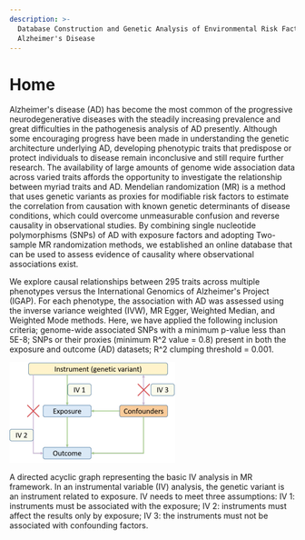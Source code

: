 ```yaml
---
description: >-
  Database Construction and Genetic Analysis of Environmental Risk Factors for
  Alzheimer's Disease
---
```


# Home

Alzheimer's disease \(AD\) has become the most common of the progressive neurodegenerative diseases with the steadily increasing prevalence and great difficulties in the pathogenesis analysis of AD presently. Although some encouraging progress have been made in understanding the genetic architecture underlying AD, developing phenotypic traits that predispose or protect individuals to disease remain inconclusive and still require further research. The availability of large amounts of genome wide association data across varied traits affords the opportunity to investigate the relationship between myriad traits and AD. Mendelian randomization \(MR\) is a method that uses genetic variants as proxies for modifiable risk factors to estimate the correlation from causation with known genetic determinants of disease conditions, which could overcome unmeasurable confusion and reverse causality in observational studies. By combining single nucleotide polymorphisms \(SNPs\) of AD with exposure factors and adopting Two-sample MR randomization methods, we established an online database that can be used to assess evidence of causality where observational associations exist.

We explore causal relationships between 295 traits across multiple phenotypes versus the International Genomics of Alzheimer's Project \(IGAP\). For each phenotype, the association with AD was assessed using the inverse variance weighted \(IVW\), MR Egger, Weighted Median, and Weighted Mode methods. Here, we have applied the following inclusion criteria; genome-wide associated SNPs with a minimum p-value less than 5E-8; SNPs or their proxies \(minimum R^2 value = 0.8\) present in both the exposure and outcome \(AD\) datasets; R^2 clumping threshold = 0.001.

![](.gitbook/assets/tu-pian%20%284%29.png)

A directed acyclic graph representing the basic IV analysis in MR framework. In an instrumental variable \(IV\) analysis, the genetic variant is an instrument related to exposure. IV needs to meet three assumptions: IV 1: instruments must be associated with the exposure; IV 2: instruments must affect the results only by exposure; IV 3: the instruments must not be associated with confounding factors.


